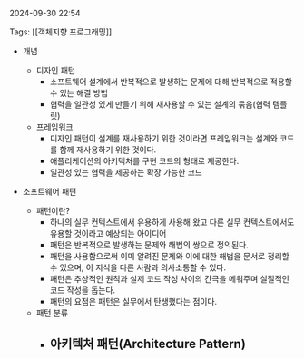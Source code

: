 
2024-09-30 22:54

Tags: [[객체지향 프로그래밍]]

- 개념
	- 디자인 패턴
		- 소프트웨어 설계에서 반복적으로 발생하는 문제에 대해 반복적으로 적용할 수 있는 해결 방법
		- 협력을 일관성 있게 만들기 위해 재사용할 수 있는 설계의 묶음(협력 템플릿)
	- 프레임워크
		- 디자인 패턴이 설계를 재사용하기 위한 것이라면 프레임워크는 설계와 코드를 함께 재사용하기 위한 것이다.
		- 애플리케이션의 아키텍처를 구현 코드의 형태로 제공한다.
		- 일관성 있는 협력을 제공하는 확장 가능한 코드

- 소프트웨어 패턴
	- 패턴이란?
		- 하나의 실무 컨텍스트에서 유용하게 사용해 왔고 다른 실무 컨텍스트에서도 유용할 것이라고 예상되는 아이디어
		- 패턴은 반복적으로 발생하는 문제와 해법의 쌍으로 정의된다.
		- 패턴을 사용함으로써 이미 알려진 문제와 이에 대한 해법을 문서로 정리할 수 있으며, 이 지식을 다른 사람과 의사소통할 수 있다.
		- 패턴은 추상적인 원칙과 실제 코드 작성 사이의 간극을 메워주며 실질적인 코드 작성을 돕는다.
		- 패턴의 요점은 패턴은 실무에서 탄생했다는 점이다.
	- 패턴 분류
		- 아키텍처 패턴(Architecture Pattern)
			- 


